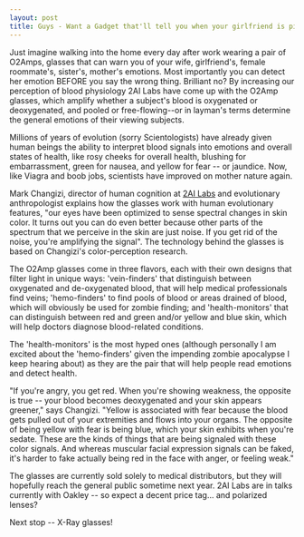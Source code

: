 ```yaml
---
layout: post
title: Guys - Want a Gadget that'll tell you when your girlfriend is pissed off?
---
```


Just imagine walking into the home every day after work wearing a pair of O2Amps, glasses that can warn you of your wife, girlfriend's, female roommate's, sister's, mother's emotions. Most importantly you can detect her emotion BEFORE you say the wrong thing. Brilliant no? By increasing our perception of blood physiology 2AI Labs have come up with the O2Amp glasses, which amplify whether a subject's blood is oxygenated or deoxygenated, and pooled or free-flowing--or in layman's terms determine the general emotions of their viewing subjects.

Millions of years of evolution (sorry Scientologists) have already given human beings the ability to interpret blood signals into emotions and overall states of health, like rosy cheeks for overall health, blushing for embarrassment, green for nausea, and yellow for fear -- or jaundice. Now, like Viagra and boob jobs, scientists have improved on mother nature again.

Mark Changizi, director of human cognition at <a href="http://2ai.org/">2AI Labs</a> and evolutionary anthropologist explains how the glasses work with human evolutionary features, "our eyes have been optimized to sense spectral changes in skin color. It turns out you can do even better because other parts of the spectrum that we perceive in the skin are just noise. If you get rid of the noise, you're amplifying the signal". The technology behind the glasses is based on Changizi's color-perception research.

The O2Amp glasses come in three flavors, each with their own designs that filter light in unique ways: 'vein-finders' that distinguish between oxygenated and de-oxygenated blood, that will help medical professionals find veins; 'hemo-finders' to find pools of blood or areas drained of blood, which will obviously be used for zombie finding; and 'health-monitors' that can distinguish between red and green and/or yellow and blue skin, which will help doctors diagnose blood-related conditions. 

The 'health-monitors' is the most hyped ones (although personally I am excited about the 'hemo-finders' given the impending zombie apocalypse I keep hearing about) as they are the pair that will help people read emotions and detect health. 

"If you're angry, you get red. When you're showing weakness, the opposite is true -- your blood becomes deoxygenated and your skin appears greener," says Changizi. "Yellow is associated with fear because the blood gets pulled out of your extremities and flows into your organs. The opposite of being yellow with fear is being blue, which your skin exhibits when you're sedate. These are the kinds of things that are being signaled with these color signals. And whereas muscular facial expression signals can be faked, it's harder to fake actually being red in the face with anger, or feeling weak."

The glasses are currently sold solely to medical distributors, but they will hopefully reach the general public sometime next year.  2AI Labs are in talks currently with Oakley -- so expect a decent price tag... and polarized lenses?

Next stop -- X-Ray glasses!
